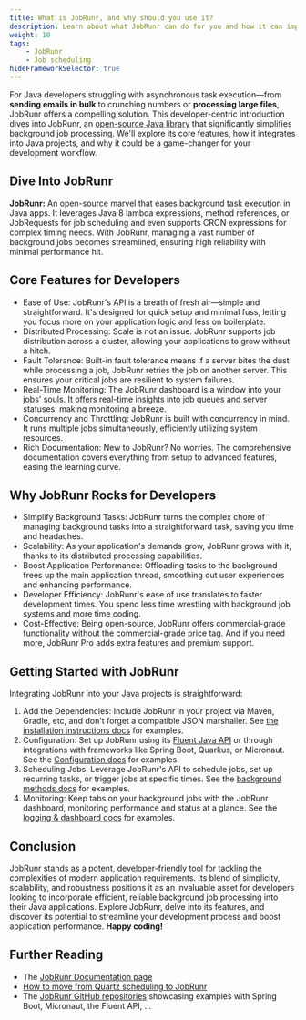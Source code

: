 ```yaml
---
title: What is JobRunr, and why should you use it?
description: Learn about what JobRunr can do for you and how it can improve your daily development workflow.
weight: 10  
tags:
    - JobRunr
    - Job scheduling
hideFrameworkSelector: true
---
```

For Java developers struggling with asynchronous task execution—from __sending emails in bulk__ to crunching numbers or __processing large files__, JobRunr offers a compelling solution. This developer-centric introduction dives into JobRunr, an [open-source Java library](https://github.com/jobrunr/jobrunr) that significantly simplifies background job processing. We'll explore its core features, how it integrates into Java projects, and why it could be a game-changer for your development workflow.

## Dive Into JobRunr

**JobRunr:** An open-source marvel that eases background task execution in Java apps. It leverages Java 8 lambda expressions, method references, or JobRequests for job scheduling and even supports CRON expressions for complex timing needs. With JobRunr, managing a vast number of background jobs becomes streamlined, ensuring high reliability with minimal performance hit.

## Core Features for Developers

- Ease of Use: JobRunr's API is a breath of fresh air—simple and straightforward. It's designed for quick setup and minimal fuss, letting you focus more on your application logic and less on boilerplate.
- Distributed Processing: Scale is not an issue. JobRunr supports job distribution across a cluster, allowing your applications to grow without a hitch.
- Fault Tolerance: Built-in fault tolerance means if a server bites the dust while processing a job, JobRunr retries the job on another server. This ensures your critical jobs are resilient to system failures.
- Real-Time Monitoring: The JobRunr dashboard is a window into your jobs' souls. It offers real-time insights into job queues and server statuses, making monitoring a breeze.
- Concurrency and Throttling: JobRunr is built with concurrency in mind. It runs multiple jobs simultaneously, efficiently utilizing system resources.
- Rich Documentation: New to JobRunr? No worries. The comprehensive documentation covers everything from setup to advanced features, easing the learning curve.


## Why JobRunr Rocks for Developers

- Simplify Background Tasks: JobRunr turns the complex chore of managing background tasks into a straightforward task, saving you time and headaches.
- Scalability: As your application's demands grow, JobRunr grows with it, thanks to its distributed processing capabilities.
- Boost Application Performance: Offloading tasks to the background frees up the main application thread, smoothing out user experiences and enhancing performance.
- Developer Efficiency: JobRunr's ease of use translates to faster development times. You spend less time wrestling with background job systems and more time coding.
- Cost-Effective: Being open-source, JobRunr offers commercial-grade functionality without the commercial-grade price tag. And if you need more, JobRunr Pro adds extra features and premium support.


## Getting Started with JobRunr

Integrating JobRunr into your Java projects is straightforward:

1. Add the Dependencies: Include JobRunr in your project via Maven, Gradle, etc, and don't forget a compatible JSON marshaller. See [the installation instructions docs](/en/documentation/installation/) for examples. 
2. Configuration: Set up JobRunr using its [Fluent Java API](/en/documentation/configuration/fluent/) or through integrations with frameworks like Spring Boot, Quarkus, or Micronaut. See the [Configuration docs](/en/documentation/configuration/) for examples.
3. Scheduling Jobs: Leverage JobRunr's API to schedule jobs, set up recurring tasks, or trigger jobs at specific times. See the [background methods docs](/en/documentation/background-methods/) for examples.
4. Monitoring: Keep tabs on your background jobs with the JobRunr dashboard, monitoring performance and status at a glance. See the [logging & dashboard docs](/en/documentation/background-methods/logging-progress/) for examples.


## Conclusion

JobRunr stands as a potent, developer-friendly tool for tackling the complexities of modern application requirements. Its blend of simplicity, scalability, and robustness positions it as an invaluable asset for developers looking to incorporate efficient, reliable background job processing into their Java applications. Explore JobRunr, delve into its features, and discover its potential to streamline your development process and boost application performance. **Happy coding!**


## Further Reading

- The [JobRunr Documentation page](/en/documentation/)
- [How to move from Quartz scheduling to JobRunr](/en/blog/2023-02-20-moving-from-quartz-scheduler-to-jobrunr/)
- The [JobRunr GitHub repositories](https://github.com/jobrunr) showcasing examples with Spring Boot, Micronaut, the Fluent API, ...
